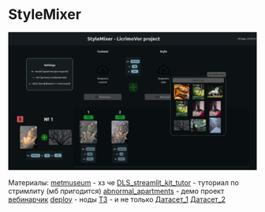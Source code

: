 # StyleMixer

![alt text](assets/image.png)

Материалы:
    [metmuseum](https://www.metmuseum.org/) - хз че
    [DLS_streamlit_kit_tutor](https://github.com/Kotyga/DLS_streamlit_kit_tutor) - туториал по стримлиту (мб пригодится)
    [abnormal_apartments](https://github.com/Kotyga/abnormal_apartments) - демо проект
    [вебинарчик](https://www.youtube.com/watch?v=1ukXB_sV4-E)
    [deploy](https://yandex.cloud/ru/docs/datasphere/concepts/deploy/) - ноды
    [ТЗ](https://docs.google.com/document/d/1l78PLjZMMSlCc81EX96KqfLQk19y7gQyuKMPKRVEQ-w/edit?tab=t.0#heading=h.bwowaafvsda6) - и не только
    [Датасет_1](https://huggingface.co/datasets/huggan/wikiart?row=0)
    [Датасет_2](https://huggingface.co/datasets/phiyodr/coco2017)

